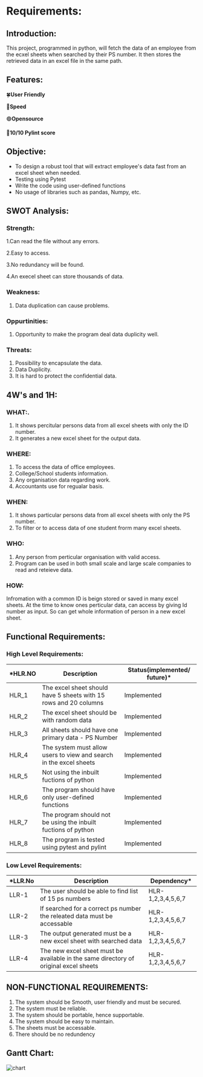 # Requirements:
## Introduction:
This project, programmed in python, will fetch the data of an employee from the ecxel sheets when searched by their PS number. It then stores the retrieved data in an excel file in the same path.

## Features:
🍀**User Friendly**

💨**Speed**

🟢**Opensource**

🥇**10/10 Pylint score**



## Objective:
- To design a robust tool that will extract employee's data fast from an excel sheet when needed.
- Testing using Pytest
- Write the code using user-defined functions
- No usage of libraries such as pandas, Numpy, etc.

## SWOT Analysis:
### Strength:

1.Can read the file without any errors.

2.Easy to access.

3.No redundancy will be found.

4.An execel sheet can store thousands of data.

### Weakness:
1. Data duplication can cause problems.

### Oppurtinities:
1. Opportunity to make the program deal data duplicity well.

### Threats:
1. Possibility to encapsulate the data.
2. Data Duplicity.
3. It is hard to protect the confidential data.



## 4W's and 1H:
### WHAT:.  
1. It shows percitular persons data from all excel sheets with only the ID number.
2. It generates a new excel sheet for the output data.

### WHERE:
1. To access the data of office employees.
2. College/School students information.
3. Any organisation data regarding work.
4. Accountants use for regualar basis.
### WHEN:
1. It shows particular persons data from all excel sheets with only the PS number.
2. To filter or to access data of one student frorm many excel sheets.

### WHO:
1. Any person from perticular organisation with valid access.
2. Program can be used in both small scale and large scale companies to read and reteieve data.

### HOW:
Infromation with a common ID is beign stored or saved in many excel sheets. At the time to know ones perticular data, can access by giving Id number as input.
So can get whole information of person in a new excel sheet.


## Functional Requirements:
### High Level Requirements:

|*HLR.NO|Description|Status(implemented/ future)*|
|-------|------|------|
|HLR_1| The excel sheet should have 5 sheets with 15 rows and 20 columns| Implemented|
|HLR_2| The excel sheet should be with random data| Implemented|
|HLR_3| All sheets should have one primary data - PS Number| Implemented|
|HLR_4| The system must allow users to view and search in the excel sheets| Implemented|
|HLR_5| Not using the inbuilt fuctions of python| Implemented|
|HLR_6| The program should have only user-defined functions| Implemented|
|HLR_7| The program should not be using the inbuilt fuctions of python| Implemented|
|HLR_8| The program is tested using pytest and pylint| Implemented|

### Low Level Requirements:
|*LLR.No|Description|Dependency*|
|------|-------|----------|
|LLR-1| The user should be able to find list of 15 ps numbers |HLR-1,2,3,4,5,6,7|
|LLR-2| If searched for a correct ps number the releated data must be accessable |HLR-1,2,3,4,5,6,7|
|LLR-3| The output generated must be a new excel sheet with searched data |HLR-1,2,3,4,5,6,7|
|LLR-4| The new excel sheet must be available in the same directory of original excel sheets |HLR-1,2,3,4,5,6,7|


## NON-FUNCTIONAL REQUIREMENTS:
1. The system should be Smooth, user friendly and must be secured.
2. The system must be reliable.
3. The system should be portable, hence supportable.
4. The system should be easy to maintain.
5. The sheets must be accessable.
6. There should be no redundency
## Gantt Chart:
![chart](https://user-images.githubusercontent.com/89696284/136698012-716fe787-869a-4ea1-8d00-6c8c96fc4cba.PNG)
